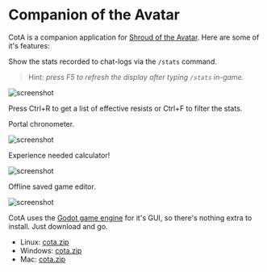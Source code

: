 # Companion of the Avatar

CotA is a companion application for [Shroud of the Avatar](https://www.shroudoftheavatar.com). Here are some of it's features:

Show the stats recorded to chat-logs via the `/stats` command.
> Hint: *press F5 to refresh the display after typing `/stats` in-game.*

![screenshot](https://a4.pbase.com/o12/09/605909/1/164136608.CbCEyC4W.Screenshotfrom20200627184723.png)

Press Ctrl+R to get a list of effective resists or Ctrl+F to filter the stats.

Portal chronometer.

![screenshot](https://a4.pbase.com/o12/09/605909/1/166622004.LRnaK3tl.Screenshotfrom20200627184734.png)

Experience needed calculator!

![screenshot](https://a4.pbase.com/o12/09/605909/1/169657368.OsanfDMF.Screenshotfrom20201225185538.png)

Offline saved game editor.

![screenshot](https://a4.pbase.com/o12/09/605909/1/170775639.Xsj1AWdX.Screenshotfrom20201225185646.png)

CotA uses the [Godot game engine](https://godotengine.org) for it's GUI, so there's nothing extra to install. Just download and go.

- Linux: [cota.zip](https://github.com/Barugon/cota_build/raw/master/linux/cota.zip)
- Windows: [cota.zip](https://github.com/Barugon/cota_build/raw/master/windows/cota.zip)
- Mac: [cota.zip](https://github.com/Barugon/cota_build/raw/master/mac/cota.zip)
